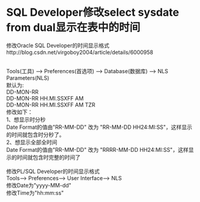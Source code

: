 # SQL Developer修改select sysdate from dual显示在表中的时间  

修改Oracle SQL Developer的时间显示格式http://blog.csdn.net/virgoboy2004/article/details/6000958
<br>

<br>
Tools(工具) --> Preferences(首选项) --> Database(数据库) --> NLS Parameters(NLS)
<br>
默认为:
<br>
DD-MON-RR
<br>
DD-MON-RR HH.MI.SSXFF AM
<br>
DD-MON-RR HH.MI.SSXFF AM TZR
<br>
修改如下：
<br>
1、想显示时分秒
<br>
Date Format的值由"RR-MM-DD" 改为 "RR-MM-DD HH24:MI:SS"，这样显示的时间就包含时分秒了。
<br>
2、想显示全部全时间
<br>
Date Format的值由"RR-MM-DD" 改为 "RRRR-MM-DD HH24:MI:SS"，这样显示的时间就包含时完整的时间了
<br>

<br>
修改PL/SQL Developer的时间显示格式
<br>
Tools--> Preferences--> User Interface--> NLS
<br>
修改Date为"yyyy-MM-dd"
<br>
修改Time为"hh:mm:ss"
<br>

